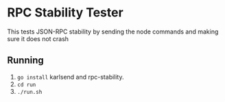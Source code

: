 # RPC Stability Tester
This tests JSON-RPC stability by sending the node commands and making sure it does not crash

## Running
 1. `go install` karlsend and rpc-stability.
 2. `cd run`
 3. `./run.sh`



